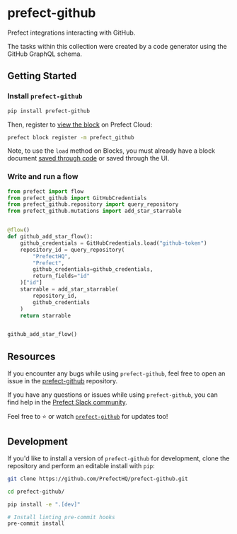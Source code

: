 # prefect-github

Prefect integrations interacting with GitHub.

The tasks within this collection were created by a code generator using the GitHub GraphQL schema.

## Getting Started

### Install `prefect-github`

```bash
pip install prefect-github
```

Then, register to [view the block](https://docs.prefect.io/ui/blocks/) on Prefect Cloud:

```bash
prefect block register -m prefect_github
```

Note, to use the `load` method on Blocks, you must already have a block document [saved through code](https://orion-docs.prefect.io/concepts/blocks/#saving-blocks) or saved through the UI.

### Write and run a flow

```python
from prefect import flow
from prefect_github import GitHubCredentials
from prefect_github.repository import query_repository
from prefect_github.mutations import add_star_starrable


@flow()
def github_add_star_flow():
    github_credentials = GitHubCredentials.load("github-token")
    repository_id = query_repository(
        "PrefectHQ",
        "Prefect",
        github_credentials=github_credentials,
        return_fields="id"
    )["id"]
    starrable = add_star_starrable(
        repository_id,
        github_credentials
    )
    return starrable


github_add_star_flow()
```

## Resources

If you encounter any bugs while using `prefect-github`, feel free to open an issue in the [prefect-github](https://github.com/PrefectHQ/prefect-github) repository.

If you have any questions or issues while using `prefect-github`, you can find help in the [Prefect Slack community](https://prefect.io/slack).

Feel free to ⭐️ or watch [`prefect-github`](https://github.com/PrefectHQ/prefect-github) for updates too!

## Development

If you'd like to install a version of `prefect-github` for development, clone the repository and perform an editable install with `pip`:

```bash
git clone https://github.com/PrefectHQ/prefect-github.git

cd prefect-github/

pip install -e ".[dev]"

# Install linting pre-commit hooks
pre-commit install
```
